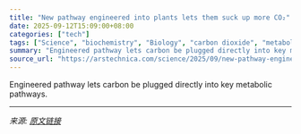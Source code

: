```yaml
---
title: "New pathway engineered into plants lets them suck up more CO₂"
date: 2025-09-12T15:09:00+08:00
categories: ["tech"]
tags: ["Science", "biochemistry", "Biology", "carbon dioxide", "metabolism", "photosynthesis", "plants"]
summary: "Engineered pathway lets carbon be plugged directly into key metabolic pathways."
source_url: "https://arstechnica.com/science/2025/09/new-pathway-engineered-into-plants-lets-them-suck-up-more-co%e2%82%82/"
---
```


Engineered pathway lets carbon be plugged directly into key metabolic pathways.

---

*来源: [原文链接](https://arstechnica.com/science/2025/09/new-pathway-engineered-into-plants-lets-them-suck-up-more-co%e2%82%82/)*
